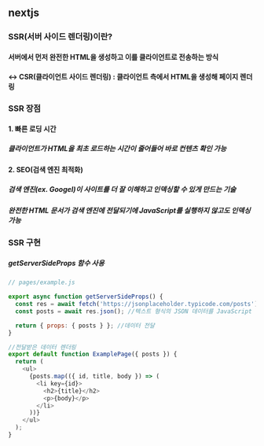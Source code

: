 ## nextjs
### SSR(서버 사이드 렌더링)이란?
#### 서버에서 먼저 완전한 HTML을 생성하고 이를 클라이언트로 전송하는 방식
#### <-> CSR(클라이언트 사이드 렌더링) : 클라이언트 측에서 HTML을 생성해 페이지 렌더링
### SSR 장점
#### 1. 빠른 로딩 시간
##### 클라이언트가 HTML을 최초 로드하는 시간이 줄어들어 바로 컨텐츠 확인 가능
#### 2. SEO(검색 엔진 최적화)
##### 검색 엔진(ex. Googel)이 사이트를 더 잘 이해하고 인덱싱할 수 있게 만드는 기술
##### 완전한 HTML 문서가 검색 엔진에 전달되기에 JavaScript를 실행하지 않고도 인덱싱 가능
### SSR 구현
##### getServerSideProps 함수 사용
```js
// pages/example.js

export async function getServerSideProps() {
  const res = await fetch('https://jsonplaceholder.typicode.com/posts'); //fetch를 사용해 데이터 가져옴
  const posts = await res.json(); //텍스트 형식의 JSON 데이터를 JavaScript 객체로 변환-> 데이터 조작 가능

  return { props: { posts } }; //데이터 전달
}

//전달받은 데이터 렌더링
export default function ExamplePage({ posts }) {
  return (
    <ul>
      {posts.map(({ id, title, body }) => (
        <li key={id}>
          <h2>{title}</h2>
          <p>{body}</p>
        </li>
      ))}
    </ul>
  );
}

```
